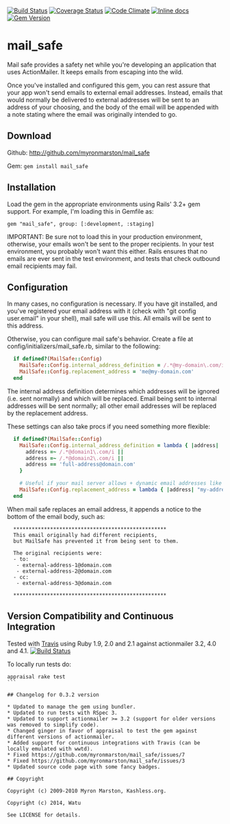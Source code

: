 [![Build Status](https://travis-ci.org/watu/mail_safe.png?branch=master)](https://travis-ci.org/watu/mail_safe)
[![Coverage Status](https://coveralls.io/repos/watu/mail_safe/badge.png?branch=master)](https://coveralls.io/r/watu/mail_safe?branch=master)
[![Code Climate](https://codeclimate.com/github/watu/mail_safe.png)](https://codeclimate.com/github/watu/mail_safe)
[![Inline docs](http://inch-ci.org/github/watu/mail_safe.png)](http://inch-ci.org/github/watu/mail_safe)
[![Gem Version](https://badge.fury.io/rb/mail_safe.png)](http://badge.fury.io/rb/mail_safe)


# mail_safe

Mail safe provides a safety net while you're developing an application that uses ActionMailer.
It keeps emails from escaping into the wild.

Once you've installed and configured this gem, you can rest assure that your app won't send
emails to external email addresses.  Instead, emails that would normally be delivered to external
addresses will be sent to an address of your choosing, and the body of the email will be appended
with a note stating where the email was originally intended to go.

## Download

Github: http://github.com/myronmarston/mail_safe

Gem: `gem install mail_safe`

## Installation

Load the gem in the appropriate environments using Rails' 3.2+ gem support.  For example, I'm loading this in Gemfile as:

  `gem "mail_safe", group: [:development, :staging]`

IMPORTANT: Be sure not to load this in your production environment, otherwise, your emails won't be sent to the proper
recipients. In your test environment, you probably won't want this either. Rails ensures that no emails are ever sent in the
test environment, and tests that check outbound email recipients may fail.

## Configuration

In many cases, no configuration is necessary.  If you have git installed, and you've registered your email address
with it (check with "git config user.email" in your shell), mail safe will use this.  All emails will be sent to this address.

Otherwise, you can configure mail safe's behavior.  Create a file at config/initializers/mail_safe.rb, similar to the following:

```ruby
  if defined?(MailSafe::Config)
    MailSafe::Config.internal_address_definition = /.*@my-domain\.com/i
    MailSafe::Config.replacement_address = 'me@my-domain.com'
  end
```

The internal address definition determines which addresses will be ignored (i.e. sent normally) and which will be replaced.  Email
being sent to internal addresses will be sent normally; all other email addresses will be replaced by the replacement address.

These settings can also take procs if you need something more flexible:

```ruby
  if defined?(MailSafe::Config)
    MailSafe::Config.internal_address_definition = lambda { |address|
      address =~ /.*@domain1\.com/i ||
      address =~ /.*@domain2\.com/i ||
      address == 'full-address@domain.com'
    }

    # Useful if your mail server allows + dynamic email addresses like gmail.
    MailSafe::Config.replacement_address = lambda { |address| "my-address+#{address.gsub(/[^\w\-.]/, '_at_')}@gmail.com" }
  end
```

When mail safe replaces an email address, it appends a notice to the bottom of the email body, such as:

```
  **************************************************
  This email originally had different recipients,
  but MailSafe has prevented it from being sent to them.

  The original recipients were:
  - to:
   - external-address-1@domain.com
   - external-address-2@domain.com
  - cc:
   - external-address-3@domain.com

  **************************************************
```
## Version Compatibility and Continuous Integration

Tested with [Travis](https://travis-ci.org/watu/mail_safe) using Ruby 1.9, 2.0 and 2.1 against actionmailer 3.2, 4.0 and 4.1. [![Build Status](https://travis-ci.org/watu/mail_safe.png?branch=master)](https://travis-ci.org/watu/mail_safe)

To locally run tests do:

````
appraisal rake test
```

## Changelog for 0.3.2 version

* Updated to manage the gem using bundler.
* Updated to run tests with RSpec 3.
* Updated to support actionmailer >= 3.2 (support for older versions was removed to simplify code).
* Changed ginger in favor of appraisal to test the gem against different versions of actionmailer.
* Added support for continuous integrations with Travis (can be locally emulated with wwtd).
* Fixed https://github.com/myronmarston/mail_safe/issues/7
* Fixed https://github.com/myronmarston/mail_safe/issues/3
* Updated source code page with some fancy badges.

## Copyright

Copyright (c) 2009-2010 Myron Marston, Kashless.org.

Copyright (c) 2014, Watu

See LICENSE for details.
